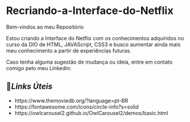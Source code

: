 # Recriando-a-Interface-do-Netflix

Bem-vindos ao meu Repositório

Estou criando a Interface do Netflix com os conhecimentos adquiridos no curso da DIO de HTML, JAVAScript, CSS3 e busco aumentar ainda mais meu conhecimento a partir de experiências futuras.

Caso tenha alguma sugestão de mudança ou ideia, entre em contato comigo pelo meu Linkedin:

## 📍*Links Úteis*

<ul>
<li>https://www.themoviedb.org/?language=pt-BR
<li>https://fontawesome.com/icons/circle-info?s=solid
<li>https://owlcarousel2.github.io/OwlCarousel2/demos/basic.html
 </ul>
